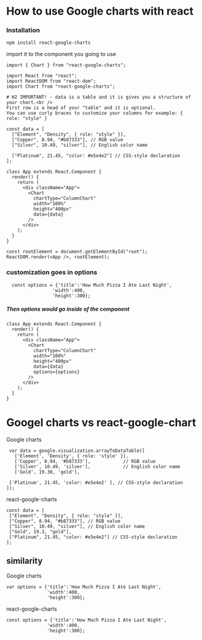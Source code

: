# How to use Google charts with react

### Installation

```
npm install react-google-charts
```

import it to the component you going to use

```
import { Chart } from "react-google-charts";
```

```
import React from "react";
import ReactDOM from "react-dom";
import Chart from "react-google-charts";

# H2 IMPORTANT! - data is a table and it is gives you a structure of your chart.<br />
First row is a head of your "table" and it is optional.
You can use curly braces to customize your columns for example: { role: "style" }

const data = [
  ["Element", "Density", { role: "style" }],
  ["Copper", 8.94, "#b87333"], // RGB value
  ["Silver", 10.49, "silver"], // English color name

  ["Platinum", 21.45, "color: #e5e4e2"] // CSS-style declaration
];

class App extends React.Component {
  render() {
    return (
      <div className="App">
        <Chart
          chartType="ColumnChart"
          width="100%"
          height="400px"
          data={data}
        />
      </div>
    );
  }
}

const rootElement = document.getElementById("root");
ReactDOM.render(<App />, rootElement);
```

### customization goes in options

      const options = {'title':'How Much Pizza I Ate Last Night',
                     'width':400,
                     'height':300};

##### Then options would go inside of the component

```
class App extends React.Component {
  render() {
    return (
      <div className="App">
        <Chart
          chartType="ColumnChart"
          width="100%"
          height="400px"
          data={data}
          options={options}
        />
      </div>
    );
  }
}
```
# Googel charts vs react-google-chart

Google charts
```
 var data = google.visualization.arrayToDataTable([
   ['Element', 'Density', { role: 'style' }],
   ['Copper', 8.94, '#b87333'],            // RGB value
   ['Silver', 10.49, 'silver'],            // English color name
   ['Gold', 19.30, 'gold'],

 ['Platinum', 21.45, 'color: #e5e4e2' ], // CSS-style declaration
]);
 ```

 react-google-charts
 ```
const data = [
  ["Element", "Density", { role: "style" }],
  ["Copper", 8.94, "#b87333"], // RGB value
  ["Silver", 10.49, "silver"], // English color name
  ["Gold", 19.3, "gold"],
  ["Platinum", 21.45, "color: #e5e4e2"] // CSS-style declaration
];
```
## similarity

Google charts
```
var options = {'title':'How Much Pizza I Ate Last Night',
               'width':400,
               'height':300};
```

react-google-charts
```
const options = {'title':'How Much Pizza I Ate Last Night',
               'width':400,
               'height':300};
```
